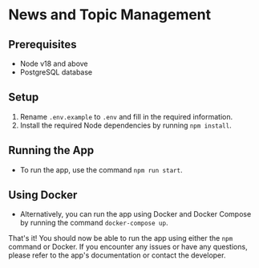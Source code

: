 News and Topic Management
===============

Prerequisites
-------------

*   Node v18 and above
*   PostgreSQL database

Setup
-----

1.  Rename `.env.example` to `.env` and fill in the required information.
2.  Install the required Node dependencies by running `npm install`.

Running the App
---------------

*   To run the app, use the command `npm run start`.

Using Docker
------------

*   Alternatively, you can run the app using Docker and Docker Compose by running the command `docker-compose up`.

That's it! You should now be able to run the app using either the `npm` command or Docker. If you encounter any issues or have any questions, please refer to the app's documentation or contact the developer.